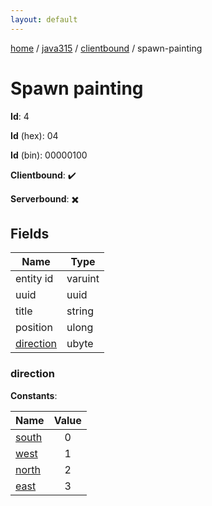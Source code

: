 ```yaml
---
layout: default
---
```


[home](/)  /  [java315](/protocol/java315)  /  [clientbound](/protocol/java315/clientbound)  /  spawn-painting

# Spawn painting

**Id**: 4

**Id** (hex): 04

**Id** (bin): 00000100

**Clientbound**: ✔️

**Serverbound**: ✖️

## Fields

Name | Type
---|---
entity id | varuint
uuid | uuid
title | string
position | ulong
[direction](#direction) | ubyte

### direction

**Constants**:

Name | Value
---|:---:
[south](direction_south) | 0
[west](direction_west) | 1
[north](direction_north) | 2
[east](direction_east) | 3
